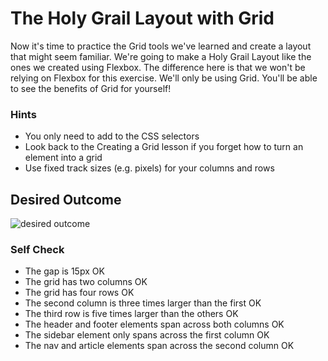 # The Holy Grail Layout with Grid

Now it's time to practice the Grid tools we've learned and create a layout that might seem familiar. We're going to make a Holy Grail Layout like the ones we created using Flexbox. The difference here is that we won't be relying on Flexbox for this exercise. We'll only be using Grid. You'll be able to see the benefits of Grid for yourself!

### Hints

- You only need to add to the CSS selectors
- Look back to the Creating a Grid lesson if you forget how to turn an element into a grid
- Use fixed track sizes (e.g. pixels) for your columns and rows

## Desired Outcome

![desired outcome](./desired-outcome.png)

### Self Check

- The gap is 15px OK
- The grid has two columns OK
- The grid has four rows OK
- The second column is three times larger than the first OK
- The third row is five times larger than the others OK
- The header and footer elements span across both columns OK
- The sidebar element only spans across the first column OK
- The nav and article elements span across the second column OK
